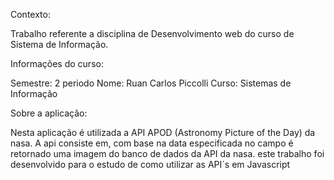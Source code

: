 Contexto:


Trabalho referente a disciplina de Desenvolvimento web
do curso de Sistema de Informação.



Informações do curso:


Semestre: 2 periodo
Nome: Ruan Carlos Piccolli
Curso: Sistemas de Informação



Sobre a aplicação:


Nesta aplicação é utilizada a API APOD (Astronomy Picture of the Day) da nasa.
A api consiste em, com base na data especificada no campo é retornado
uma imagem do banco de dados da API da nasa.
este trabalho foi desenvolvido para o estudo de como utilizar as API´s em Javascript


